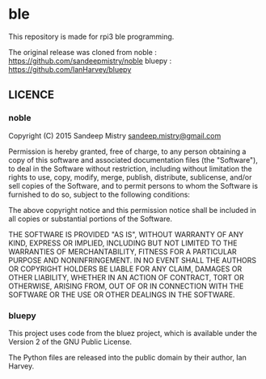 # ble

This repository is made for rpi3 ble programming.

The original release was cloned from
    noble : https://github.com/sandeepmistry/noble
    bluepy : https://github.com/IanHarvey/bluepy
    
## LICENCE

### noble

Copyright (C) 2015 Sandeep Mistry sandeep.mistry@gmail.com

Permission is hereby granted, free of charge, to any person obtaining a copy of this software and associated documentation files (the "Software"), to deal in the Software without restriction, including without limitation the rights to use, copy, modify, merge, publish, distribute, sublicense, and/or sell copies of the Software, and to permit persons to whom the Software is furnished to do so, subject to the following conditions:

The above copyright notice and this permission notice shall be included in all copies or substantial portions of the Software.

THE SOFTWARE IS PROVIDED "AS IS", WITHOUT WARRANTY OF ANY KIND, EXPRESS OR IMPLIED, INCLUDING BUT NOT LIMITED TO THE WARRANTIES OF MERCHANTABILITY, FITNESS FOR A PARTICULAR PURPOSE AND NONINFRINGEMENT. IN NO EVENT SHALL THE AUTHORS OR COPYRIGHT HOLDERS BE LIABLE FOR ANY CLAIM, DAMAGES OR OTHER LIABILITY, WHETHER IN AN ACTION OF CONTRACT, TORT OR OTHERWISE, ARISING FROM, OUT OF OR IN CONNECTION WITH THE SOFTWARE OR THE USE OR OTHER DEALINGS IN THE SOFTWARE.

### bluepy

This project uses code from the bluez project, which is available under the Version 2 of the GNU Public License.

The Python files are released into the public domain by their author, Ian Harvey.
